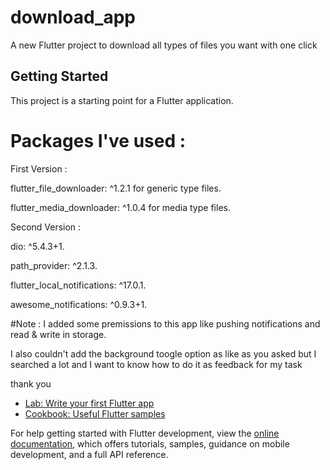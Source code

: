# download_app

A new Flutter project to download all types of files you want with one click

## Getting Started

This project is a starting point for a Flutter application.

# Packages I've used :
First Version :

flutter_file_downloader: ^1.2.1 for generic type files.

flutter_media_downloader: ^1.0.4 for media type files.

Second Version : 

dio: ^5.4.3+1.

path_provider: ^2.1.3.

flutter_local_notifications: ^17.0.1.

awesome_notifications: ^0.9.3+1.

#Note :
I added some premissions to this app like pushing notifications and read & write in storage.

I also couldn't add the background toogle option as like as you asked but I searched a lot and I want to know how to do it as feedback for my task 

thank you





- [Lab: Write your first Flutter app](https://docs.flutter.dev/get-started/codelab)
- [Cookbook: Useful Flutter samples](https://docs.flutter.dev/cookbook)

For help getting started with Flutter development, view the
[online documentation](https://docs.flutter.dev/), which offers tutorials,
samples, guidance on mobile development, and a full API reference.
